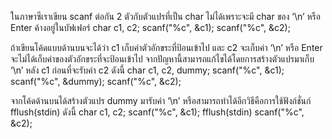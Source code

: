 ในภาษาซีเราเขียน scanf ต่อกัน 2 ตัวกับตัวแปรที่เป็น char ไม่ได้เพราะจะมี char ของ ‘\n’ หรือ Enter ค้างอยู่ในบัฟเฟอร์ 
char c1, c2;
scanf("%c", &c1);
scanf("%c", &c2);

ถ้าเขียนโค้ดแบบด้านบนจะได้ว่า c1 เก็บค่าตัวอักขระที่ป้อนเข้าไป และ c2 จะเก็บค่า ‘\n’ หรือ Enter จะไม่ได้เก็บค่าของตัวอักขระที่จะป้อนเข้าไป
จากปัญหานี้สามารถแก้ไขได้โดยการสร้างตัวแปรมาเก็บ ‘\n’ หลัง c1 ก่อนที่จะรับค่า c2 ดังนี้
char c1, c2, dummy;
scanf("%c", &c1);
scanf("%c", &dummy);
scanf("%c", &c2);

จากโค้ดด้านบนได้สร้างตัวแปร dummy มารับค่า ‘\n’ หรือสามารถทำได้อีกวิธีคือการใช้ฟังก์ชั่นก์ fflush(stdin) ดังนี้
char c1, c2;
scanf("%c", &c1);
fflush(stdin)
scanf("%c", &c2);



